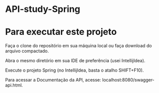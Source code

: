 # API-study-Spring


# Para executar este projeto

Faça o clone do repositório em sua máquina local ou faça download do arquivo compactado.

Abra o mesmo diretório em sua IDE de preferência (usei IntellijIdea).

Execute o projeto Spring (no IntellijIdea, basta o atalho SHIFT+F10).

Para acessar a Documentação da API, acesse: localhost:8080/swagger-api.html.
